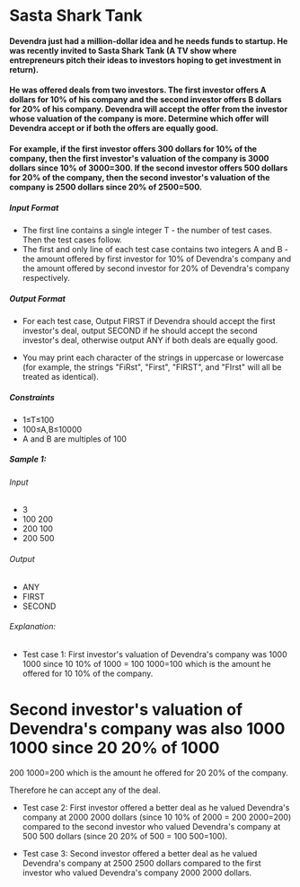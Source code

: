 # Sasta Shark Tank
#### Devendra just had a million-dollar idea and he needs funds to startup. He was recently invited to Sasta Shark Tank (A TV show where entrepreneurs pitch their ideas to investors hoping to get investment in return).

#### He was offered deals from two investors. The first investor offers A dollars for 10% of his company and the second investor offers B dollars for 20% of his company. Devendra will accept the offer from the investor whose valuation of the company is more. Determine which offer will Devendra accept or if both the offers are equally good.

#### For example, if the first investor offers 300 dollars for 10% of the company, then the first investor's valuation of the company is 3000 dollars since 10% of 3000=300. If the second investor offers 500 dollars for 20% of the company, then the second investor's valuation of the company is 2500 dollars since 20% of 2500=500.

##### Input Format
- The first line contains a single integer T - the number of test cases. Then the test cases follow.
- The first and only line of each test case contains two integers A and B - the amount offered by first investor for 10% of Devendra's company and the amount offered by second investor for 20% of Devendra's company respectively.

##### Output Format
- For each test case, Output FIRST if Devendra should accept the first investor's deal, output SECOND if he should accept the second investor's deal, otherwise output ANY if both deals are equally good.

- You may print each character of the strings in uppercase or lowercase (for example, the strings "FiRst", "First", "FIRST", and "FIrst" will all be treated as identical).

##### Constraints
- 1≤T≤100
- 100≤A,B≤10000
- A and B are multiples of 100

##### Sample 1:

###### Input
- 3
- 100 200
- 200 100
- 200 500

###### Output
- ANY
- FIRST
- SECOND

###### Explanation:
- Test case 1: First investor's valuation of Devendra's company was 
1000
1000 since 
10
10% of 
1000
=
100
1000=100 which is the amount he offered for 
10
10% of the company.

Second investor's valuation of Devendra's company was also 
1000
1000 since 
20
20% of 
1000
=
200
1000=200 which is the amount he offered for 
20
20% of the company.

Therefore he can accept any of the deal.

- Test case 2: First investor offered a better deal as he valued Devendra's company at 
2000
2000 dollars (since 
10
10% of 
2000
=
200
2000=200) compared to the second investor who valued Devendra's company at 
500
500 dollars (since 
20
20% of 
500
=
100
500=100).

- Test case 3: Second investor offered a better deal as he valued Devendra's company at 
2500
2500 dollars compared to the first investor who valued Devendra's company 
2000
2000 dollars.